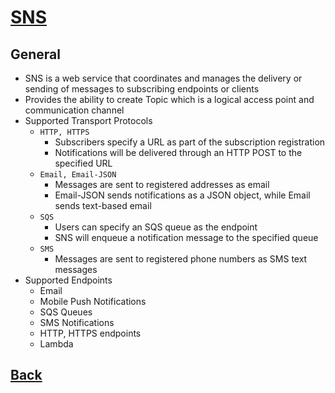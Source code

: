 # [SNS](../README.md)

## General

* SNS is a web service that coordinates and manages the delivery or sending of messages to subscribing endpoints or clients
* Provides the ability to create Topic which is a logical access point and communication channel
* Supported Transport Protocols
	* `HTTP, HTTPS`
		* Subscribers specify a URL as part of the subscription registration
		* Notifications will be delivered through an HTTP POST to the specified URL
	* `Email, Email-JSON`
		* Messages are sent to registered addresses as email
		* Email-JSON sends notifications as a JSON object, while Email sends text-based email
	* `SQS`
		* Users can specify an SQS queue as the endpoint
		* SNS will enqueue a notification message to the specified queue
	* `SMS`
		* Messages are sent to registered phone numbers as SMS text messages
* Supported Endpoints
	* Email
	* Mobile Push Notifications
	* SQS Queues
	* SMS Notifications
	* HTTP, HTTPS endpoints
	* Lambda

## [Back](../README.md)